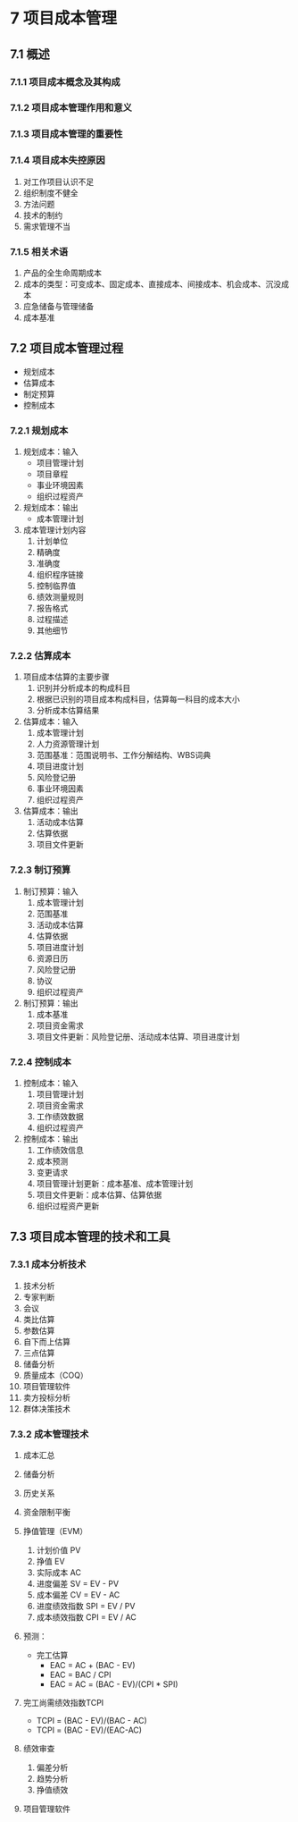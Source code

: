 # 7 项目成本管理

## 7.1 概述
### 7.1.1 项目成本概念及其构成

### 7.1.2 项目成本管理作用和意义

### 7.1.3 项目成本管理的重要性

### 7.1.4 项目成本失控原因
1. 对工作项目认识不足
2. 组织制度不健全
3. 方法问题
4. 技术的制约
5. 需求管理不当

### 7.1.5 相关术语
1. 产品的全生命周期成本
2. 成本的类型：可变成本、固定成本、直接成本、间接成本、机会成本、沉没成本
3. 应急储备与管理储备
4. 成本基准

## 7.2 项目成本管理过程
- 规划成本
- 估算成本
- 制定预算
- 控制成本

### 7.2.1 规划成本
1. 规划成本：输入
	- 项目管理计划
	- 项目章程
	- 事业环境因素
	- 组织过程资产
2. 规划成本：输出
	- 成本管理计划
3. 成本管理计划内容
	1. 计划单位
	2. 精确度
	3. 准确度
	4. 组织程序链接
	5. 控制临界值
	6. 绩效测量规则
	7. 报告格式
	8. 过程描述
	9. 其他细节

###  7.2.2 估算成本
1. 项目成本估算的主要步骤
	1. 识别并分析成本的构成科目
	2. 根据已识别的项目成本构成科目，估算每一科目的成本大小
	3. 分析成本估算结果
2. 估算成本：输入
	1. 成本管理计划
	2. 人力资源管理计划
	3. 范围基准：范围说明书、工作分解结构、WBS词典
	4. 项目进度计划
	5. 风险登记册
	6. 事业环境因素
	7. 组织过程资产
3. 估算成本：输出
	1. 活动成本估算
	2. 估算依据
	4. 项目文件更新

### 7.2.3 制订预算
1. 制订预算：输入
	1. 成本管理计划
	2. 范围基准
	3. 活动成本估算
	4. 估算依据
	5. 项目进度计划
	6. 资源日历
	7. 风险登记册
	8. 协议
	9. 组织过程资产
2. 制订预算：输出
	1. 成本基准
	2. 项目资金需求
	3. 项目文件更新：风险登记册、活动成本估算、项目进度计划

### 7.2.4 控制成本
1. 控制成本：输入
	1. 项目管理计划
	2. 项目资金需求
	3. 工作绩效数据
	4. 组织过程资产
2. 控制成本：输出
	1. 工作绩效信息
	2. 成本预测
	3. 变更请求
	4. 项目管理计划更新：成本基准、成本管理计划
	5. 项目文件更新：成本估算、估算依据
	6. 组织过程资产更新

## 7.3 项目成本管理的技术和工具
### 7.3.1 成本分析技术
1. 技术分析
2. 专家判断
3. 会议
4. 类比估算
5. 参数估算
6. 自下而上估算
7. 三点估算
8. 储备分析
9. 质量成本（COQ）
10. 项目管理软件
11. 卖方投标分析
12. 群体决策技术

### 7.3.2 成本管理技术
1. 成本汇总
2. 储备分析
3. 历史关系
4. 资金限制平衡
5. 挣值管理（EVM）
	1. 计划价值 PV
	2. 挣值 EV
	3. 实际成本 AC
	4. 进度偏差 SV = EV - PV
	5. 成本偏差 CV = EV - AC
	6. 进度绩效指数 SPI = EV / PV
	7. 成本绩效指数 CPI = EV / AC
6. 预测：
	- 完工估算
		- EAC = AC + (BAC - EV)
		- EAC = BAC / CPI
		- EAC = AC = (BAC - EV)/(CPI * SPI)
7. 完工尚需绩效指数TCPI
	- TCPI = (BAC - EV)/(BAC - AC)
	- TCPI = (BAC - EV)/(EAC-AC)
	
8. 绩效审查
	1. 偏差分析
	2. 趋势分析
	3. 挣值绩效
9. 项目管理软件	